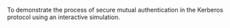 
To demonstrate the process of secure mutual authentication in the Kerberos protocol using an interactive simulation.
